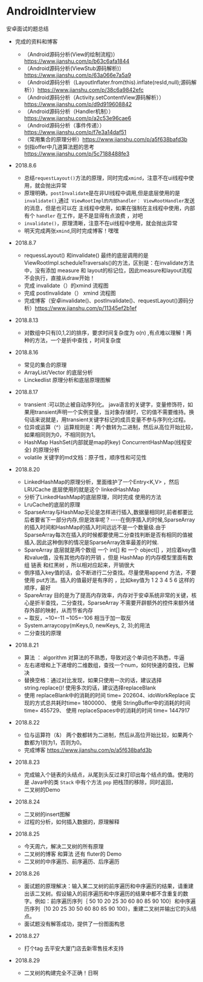 # AndroidInterview
安卓面试的题总结

* 完成的资料和博客
   * （Android源码分析(View的绘制流程)） https://www.jianshu.com/p/b63c6afa1844 
   * （Android源码分析(ViewStub源码解析)）https://www.jianshu.com/p/63a066e7a5a9
   * （Android源码分析（LayoutInflater.from(this).inflate(resId,null);源码解析））https://www.jianshu.com/p/38c6a9842efc
   * （Android源码分析（Activity.setContentView源码解析））https://www.jianshu.com/p/d9d919608842
   * （Android源码分析（Handler机制））https://www.jianshu.com/p/a2c53e96cae6
   * （Android源码分析（事件传递））https://www.jianshu.com/p/f7e3a14daf51
   *  （常用集合的原理分析）https://www.jianshu.com/p/a5f638bafd3b
   *  剑指offer中几道算法题的思考 https://www.jianshu.com/p/5c7188488fe3
   
   
* 2018.8.6 
  *  总结`requestLayout()`方法的原理，同时完成`xmind`，注意不在ui线程中使用，就会抛出异常
  *  原理明确，`postInvalidate`是在非UI线程中调用,但是底层使用的是 `invalidate()`,通过` ViewRootImpl的内部handler： ViewRootHandler`发送的消息，但是也可以在 主线程中使用，如果在强制在主线程中使用，内部有个 `handler` 在工作，是不是显得有点浪费 ，对吧
  *   `invalidate()`，原理清晰，注意不在ui线程中使用，就会抛出异常
  * 明天完成两张`xmind`,同时完成博客！嘿嘿 
* 2018.8.7 
  * requessLayout() 和invalidate()  最终的底层调用的是 ViewRootImpl.scheduleTraversals()的方法，区别是：在invalidate方法中，没有添加 measure 和 layout的标记位，因此measure和layout流程不会执行，直接从draw开始！
  * 完成 invalidate（）的xmind 流程图  
  * 完成 postInvalidate（） xmind 流程图
  * 完成博客（安卓invalidate()、postInvalidate()、requestLayout()源码分析）https://www.jianshu.com/p/11345ef2b1ef
* 2018.8.13
  * 对数组中只有[0,1,2]的排序，要求时间复杂度为 o(n) ,有点难以理解！两种的方法，一个是折中查找  ，时间复杂度
  
* 2018.8.16
  * 常见的集合的原理
   * ArrayList/Vector 的底层分析
   * Linckedlist 原理分析和底层原理图解
* 2018.8.17
  * transient :可以防止被自动序列化。   java语言的关键字，变量修饰符，如果用transient声明一个实例变量，当对象存储时，它的值不需要维持。换句话来说就是，用transient关键字标记的成员变量不参与序列化过程。   
  * 位异或运算（^）运算规则是：两个数转为二进制，然后从高位开始比较，如果相同则为0，不相同则为1。
  * HashMap HashSet(内部就是map的key) ConcurrentHashMap(线程安全) 的原理分析
  * volatile 关键字的md文档：原子性，顺序性和可见性 
  
* 2018.8.20 
   *  LinkedHashMap的原理分析，里面维护了一个Entry<K,V> ，然后LRUCache 底层使用的就是这个 linkedHashMap 
   * 分析了LinkedHashMap的底层原理，同时完成 使用的方法 
   * LruCache的底层的原理  
   * SparseArray与HashMap无论是怎样进行插入,数据量相同时,前者都要比后者要省下一部分内存,但是效率呢？----在倒序插入的时候,SparseArray的插入时间和HashMap的插入时间远远不是一个数量级.由于SparseArray每次在插入的时候都要使用二分查找判断是否有相同的值被插入.因此这种倒序的情况是SparseArray效率最差的时候.
   * SpareArray 底层就是两个数组 一个 int[] 和 一个 object[] ，对应着key值和value值，没有其他内存的开销 ，但是 HashMap 的内存模型里面有数组 链表 和红黑树 ，所以相对应起来，开销很大  
   * 倒序插入key值的话，会不断进行二分查找。尽量使用append 方法，不要使用 put方法。插入的值最好是有序的 ，比如key值为  1 2 3 4 5 6 这样的顺序，最好
   * SpareArray 目的是为了提高内存效率，内存对于安卓系统非常的关键，核心是折半查找，二分查找，SparseArray 不需要开辟额外的控件来额外储存外部的映射，从而节省内存
   * ~ 取反，~10=-11  ~105=-106  相当于加一取反
   * System.arraycopy(mKeys,0, newKeys, 2, 3);的用法
   * 二分查找的原理
   
* 2018.8.21
   * 算法 ： algorithm  对算法的不熟悉，导致对这个单词也不熟悉，牛逼 
   * 左右递增和上下递增的二维数组，查找一个num，如何快速的查找，已解决
   * 替换空格：通过对比发现，如果只使用一次的话，建议选择 string.replace()! 使用多次的话，建议选择replaceBlank 
   *  使用 replaceBlank中的消耗的时间 time= 202604、idoWorkReplace 实现的方式总共耗时time= 1800000、 使用 StringBuffer中的消耗的时间 time= 455729、 使用 replaceSpaces中的消耗的时间 time= 1447917
   
* 2018.8.22
   * 位与运算符（&） 两个数都转为二进制，然后从高位开始比较，如果两个数都为1则为1，否则为0。   
   * 完成博客 https://www.jianshu.com/p/a5f638bafd3b
   
* 2018.8.23
   * 完成输入个链表的头结点，从尾到头反过来打印出每个结点的值。使用的是 Java中的类    `Stack` 中有个方法 `pop` 把栈顶的移除，同时返回，
   * 二叉树的Demo    
   
* 2018.8.24 
    * 二叉树的insert图解
    * 过程的分析，如何插入数据的，原理解释    
    
* 2018.8.25    
    * 今天周六，解决二叉树的所有原理 
    * 二叉树的博客 和算法 还有 fluter的 Demo
    * 二叉树的中序遍历、前序遍历、后序遍历
* 2018.8.26
     *   面试题的原理解决：输入某二叉树的前序遍历和中序遍历的结果，请重建出该二叉树。假设输入的前序遍历和中序遍历的结果中都不含重复的数字。例如：前序遍历序列｛ 50 10 20 25 30 60 80 85 90 100｝和中序遍历序列｛10 20 25 30 50 60 80 85 90 100}，重建二叉树并输出它的头结点。  
     *  面试题没有解答成功，提供了一份图面构思
     
* 2018.8.27 
   * 打个tag 去平安大厦门店去新零售技术支持     
* 2018.8.29
   * 二叉树的构建完全不正确！日啊   